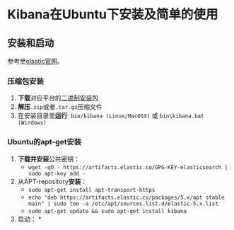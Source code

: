 # Kibana在Ubuntu下安装及简单的使用

## 安装和启动
参考至[elastic官网](https://www.elastic.co/guide/en/kibana/5.5/install.html)。
### 压缩包安装
1. **下载**对应平台的[二进制安装包](https://www.elastic.co/guide/en/kibana/5.5/targz.html)
2. **解压**`.zip`或者`.tar.gz`压缩文件
3. 在安装目录里**运行**: `bin/kibana (Linux/MacOSX)` 或 `bin\kibana.bat (Windows)`

### Ubuntu的apt-get安装
1. **下载并安装**公共密钥：
   * `wget -qO - https://artifacts.elastic.co/GPG-KEY-elasticsearch | sudo apt-key add -`
2. 从APT-repository**安装**：
   * `sudo apt-get install apt-transport-https`
   * `echo "deb https://artifacts.elastic.co/packages/5.x/apt stable main" | sudo tee -a /etc/apt/sources.list.d/elastic-5.x.list`
   * `sudo apt-get update && sudo apt-get install kibana`
3. 启动：
   * 
